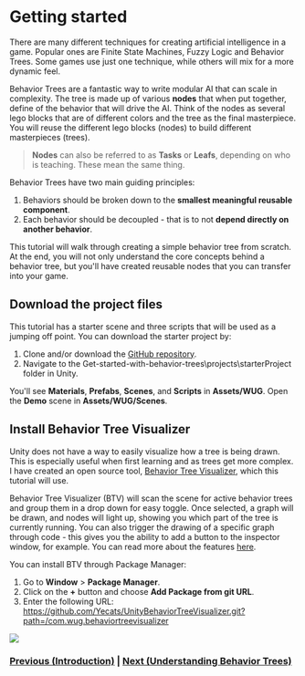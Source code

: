 # Getting started

There are many different techniques for creating artificial intelligence in a game. Popular ones are Finite State Machines, Fuzzy Logic and Behavior Trees. Some games use just one technique, while others will mix for a more dynamic feel.

Behavior Trees are a fantastic way to write modular AI that can scale in complexity. The tree is made up of various **nodes** that when put together, define of the behavior that will drive the AI. Think of the nodes as several lego blocks that are of different colors and the tree as the final masterpiece. You will reuse the different lego blocks (nodes) to build different masterpieces (trees).

> **Nodes** can also be referred to as **Tasks** or **Leafs**, depending on who is teaching. These mean the same thing. 

Behavior Trees have two main guiding principles:

1. Behaviors should be broken down to the **smallest meaningful reusable component**.
2. Each behavior should be decoupled - that is to not **depend directly on another behavior**.

This tutorial will walk through creating a simple behavior tree from scratch. At the end, you will not only understand the core concepts behind a behavior tree, but you'll have created reusable nodes that you can transfer into your game.

## Download the project files
This tutorial has a starter scene and three scripts that will be used as a jumping off point. You can download the starter project by:

1. Clone and/or download the [GitHub repository](https://github.com/Yecats/GameDevTutorials).
2. Navigate to the Get-started-with-behavior-trees\projects\starterProject folder in Unity.

You'll see **Materials**, **Prefabs**, **Scenes**, and **Scripts** in **Assets/WUG**. Open the **Demo** scene in **Assets/WUG/Scenes**.

## Install Behavior Tree Visualizer
Unity does not have a way to easily visualize how a tree is being drawn. This is especially useful when first learning and as trees get more complex. I have created an open source tool, [Behavior Tree Visualizer](https://github.com/Yecats/UnityBehaviorTreeVisualizer), which this tutorial will use.

Behavior Tree Visualizer (BTV) will scan the scene for active behavior trees and group them in a drop down for easy toggle. Once selected, a graph will be drawn, and nodes will light up, showing you which part of the tree is currently running. You can also trigger the drawing of a specific graph through code - this gives you the ability to add a button to the inspector window, for example. You can read more about the features [here](https://github.com/Yecats/UnityBehaviorTreeVisualizer).

You can install BTV through Package Manager:

1. Go to **Window** > **Package Manager**.
2. Click on the **+** button and choose **Add Package from git URL**.
3. Enter the following URL: https://github.com/Yecats/UnityBehaviorTreeVisualizer.git?path=/com.wug.behaviortreevisualizer

![](../Images/packageManager.gif)

### [Previous (Introduction)](../readme.md)    |     [Next (Understanding Behavior Trees)](./pt2-understanding-behavior-trees.md)


